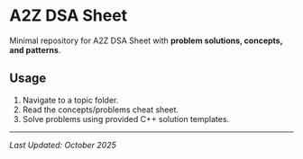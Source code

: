 # A2Z DSA Sheet

Minimal repository for A2Z DSA Sheet with **problem solutions, concepts, and patterns**.

## Usage

1. Navigate to a topic folder.
2. Read the concepts/problems cheat sheet.
3. Solve problems using provided C++ solution templates.

---

_Last Updated: October 2025_
